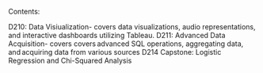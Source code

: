 Contents:

D210: Data Visiualization- covers data visualizations, audio representations, and interactive dashboards utilizing Tableau.
D211: Advanced Data Acquisition- covers covers advanced SQL operations, aggregating data, and acquiring data from various sources
D214 Capstone: Logistic Regression and Chi-Squared Analysis
